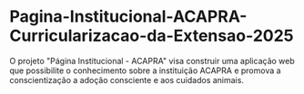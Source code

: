 # Pagina-Institucional-ACAPRA-Curricularizacao-da-Extensao-2025
O projeto "Página Institucional - ACAPRA" visa construir uma aplicação web que possibilite o conhecimento sobre a instituição ACAPRA e promova a conscientização a adoção consciente e aos cuidados animais. 
